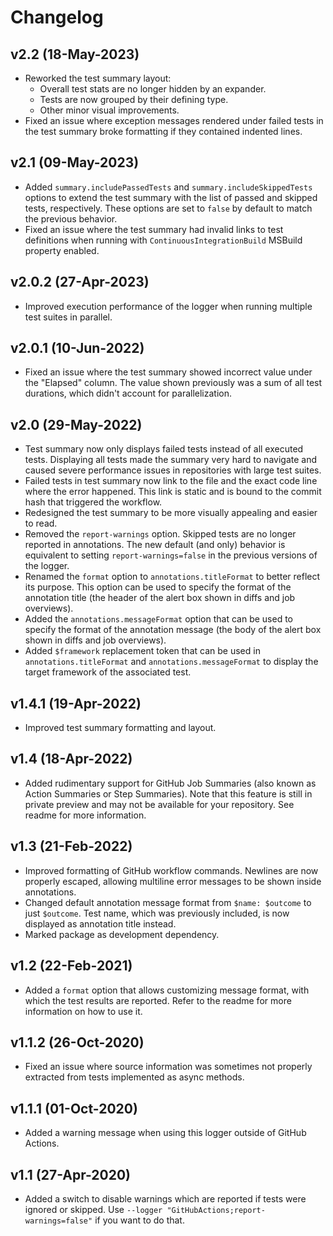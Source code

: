 # Changelog

## v2.2 (18-May-2023)

- Reworked the test summary layout:
  - Overall test stats are no longer hidden by an expander.
  - Tests are now grouped by their defining type.
  - Other minor visual improvements.
- Fixed an issue where exception messages rendered under failed tests in the test summary broke formatting if they contained indented lines.

## v2.1 (09-May-2023)

- Added `summary.includePassedTests` and `summary.includeSkippedTests` options to extend the test summary with the list of passed and skipped tests, respectively. These options are set to `false` by default to match the previous behavior.
- Fixed an issue where the test summary had invalid links to test definitions when running with `ContinuousIntegrationBuild` MSBuild property enabled.

## v2.0.2 (27-Apr-2023)

- Improved execution performance of the logger when running multiple test suites in parallel.

## v2.0.1 (10-Jun-2022)

- Fixed an issue where the test summary showed incorrect value under the "Elapsed" column. The value shown previously was a sum of all test durations, which didn't account for parallelization.

## v2.0 (29-May-2022)

- Test summary now only displays failed tests instead of all executed tests. Displaying all tests made the summary very hard to navigate and caused severe performance issues in repositories with large test suites.
- Failed tests in test summary now link to the file and the exact code line where the error happened. This link is static and is bound to the commit hash that triggered the workflow.
- Redesigned the test summary to be more visually appealing and easier to read.
- Removed the `report-warnings` option. Skipped tests are no longer reported in annotations. The new default (and only) behavior is equivalent to setting `report-warnings=false` in the previous versions of the logger.
- Renamed the `format` option to `annotations.titleFormat` to better reflect its purpose. This option can be used to specify the format of the annotation title (the header of the alert box shown in diffs and job overviews).
- Added the `annotations.messageFormat` option that can be used to specify the format of the annotation message (the body of the alert box shown in diffs and job overviews).
- Added `$framework` replacement token that can be used in `annotations.titleFormat` and `annotations.messageFormat` to display the target framework of the associated test.

## v1.4.1 (19-Apr-2022)

- Improved test summary formatting and layout.

## v1.4 (18-Apr-2022)

- Added rudimentary support for GitHub Job Summaries (also known as Action Summaries or Step Summaries). Note that this feature is still in private preview and may not be available for your repository. See readme for more information.

## v1.3 (21-Feb-2022)

- Improved formatting of GitHub workflow commands. Newlines are now properly escaped, allowing multiline error messages to be shown inside annotations.
- Changed default annotation message format from `$name: $outcome` to just `$outcome`. Test name, which was previously included, is now displayed as annotation title instead.
- Marked package as development dependency.

## v1.2 (22-Feb-2021)

- Added a `format` option that allows customizing message format, with which the test results are reported. Refer to the readme for more information on how to use it.

## v1.1.2 (26-Oct-2020)

- Fixed an issue where source information was sometimes not properly extracted from tests implemented as async methods.

## v1.1.1 (01-Oct-2020)

- Added a warning message when using this logger outside of GitHub Actions.

## v1.1 (27-Apr-2020)

- Added a switch to disable warnings which are reported if tests were ignored or skipped. Use `--logger "GitHubActions;report-warnings=false"` if you want to do that.